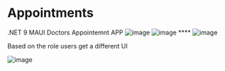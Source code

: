 # Appointments
.NET 9 MAUI Doctors Appointemnt APP
![image](https://github.com/user-attachments/assets/4b48d3bf-cfce-477f-99f2-7f6a7207f2e3)
![image](https://github.com/user-attachments/assets/a019180d-94cf-4072-a376-8333f780f6c6) **** ![image](https://github.com/user-attachments/assets/5ed6483b-87e5-4d05-bece-218d64b02523)

Based on the role users get a different UI

![image](https://github.com/user-attachments/assets/e635f0b1-219d-441b-af15-aed49e6d9ba0)

